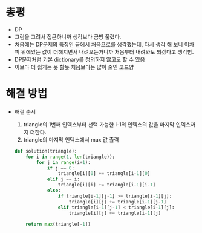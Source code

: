 # 총평

- DP
- 그림을 그려서 접근하니까 생각보다 금방 풀렸다.
- 처음에는 DP문제의 특징인 끝에서 처음으로를 생각했는데, 다시 생각 해 보니 어차피 위에있는 값이 더해지면서 내려오는거니까 처음부터 내려와도 되겠다고 생각함.
- DP문제처럼 기본 dictionary를 정의하지 않고도 할 수 있음
- 이보다 더 쉽게는 못 할듯 처음보다는 많이 줄인 코드양

# 해결 방법

- 해결 순서

  1. triangle의 1번째 인덱스부터 선택 가능한 i-1의 인덱스의 값을 마지막 인덱스까지 더한다.
  2. triangle의 마지막 인덱스에서 max 값 출력

  ```python
  def solution(triangle):
      for i in range(1, len(triangle)):
          for j in range(i+1):
              if j == 0:
                  triangle[i][0] += triangle[i-1][0]
              elif j == i:
                  triangle[i][i] += triangle[i-1][i-1]
              else:
                  if triangle[i-1][j-1] >= triangle[i-1][j]:
                      triangle[i][j] += triangle[i-1][j-1]
                  elif triangle[i-1][j-1] < triangle[i-1][j]:
                      triangle[i][j] += triangle[i-1][j]
                      
      return max(triangle[-1])
  ```

  